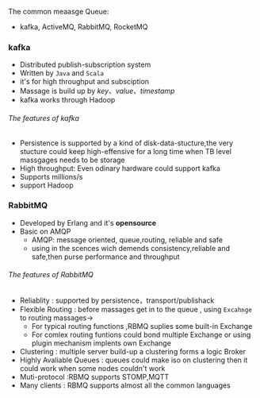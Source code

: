 The common meaasge Queue:
- kafka, ActiveMQ, RabbitMQ, RocketMQ

### kafka 
- Distributed publish-subscription system
- Written by `Java` and `Scala`
- it's for high throughput and subsciption
- Massage is build up by *key、value、timestamp*
- kafka works through Hadoop
###### The features of kafka
- Persistence is supported  by a kind of disk-data-stucture,the very stucture could keep high-effensive for a long time when TB level massgages needs to be storage
- High throughput: Even odinary hardware could support kafka 
- Supports millions/s 
- support Hadoop
### RabbitMQ
- Developed by Erlang and it's **opensource**
- Basic on AMQP
	- AMQP: message oriented, queue,routing, reliable and safe
	- using in the scences wich demends consistency,reliable and safe,then purse performance and throughput
###### The features of RabbitMQ
- Reliablity : supported by persistence，transport/publishack
- Flexible Routing : before massages get in to the queue , using `Excahnge` to routing massages->
	- For typical routing functions ,RBMQ suplies some built-in Exchange
	- For comlex routing funtions could bond multiple Exchange or using plugin mechanism implents own Exchange 
- Clustering : multiple server build-up a clustering forms a logic Broker
- Highly Avaliable Queues : queues could make iso on clustering then it could work when some nodes couldn't work
- Muti-protocol :RBMQ supports STOMP,MQTT
- Many clients : RBMQ supports almost all the common languages